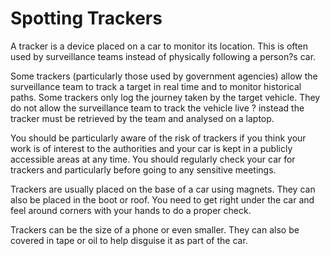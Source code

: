 [Title]: # (Spotting Trackers)
[Difficulty]: # (Expert)
[Order]: # (22)

# Spotting Trackers

A tracker is a device placed on a car to monitor its location. This is often used by surveillance teams instead of physically following a person?s car.

Some trackers (particularly those used by government agencies) allow the surveillance team to track a target in real time and to monitor historical paths. Some trackers only log the journey taken by the target vehicle. They do not allow the surveillance team to track the vehicle live ? instead the tracker must be retrieved by the team and analysed on a laptop.

You should be particularly aware of the risk of trackers if you think your work is of interest to the authorities and your car is kept in a publicly accessible areas at any time. You should regularly check your car for trackers and particularly before going to any sensitive meetings.

Trackers are usually placed on the base of a car using magnets. They can also be placed in the boot or roof. You need to get right under the car and feel around corners with your hands to do a proper check.

Trackers can be the size of a phone or even smaller. They can also be covered in tape or oil to help disguise it as part of the car.